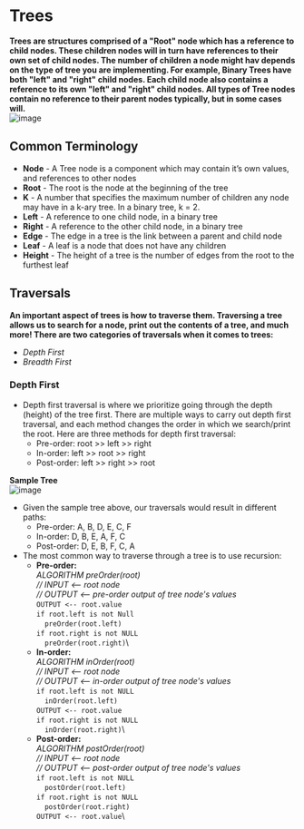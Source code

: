 # Trees

**Trees are structures comprised of a "Root" node which has a reference to child nodes. These children nodes will in turn have references to their own set of child nodes. The number of children a node might hav depends on the type of tree you are implementing. For example, Binary Trees have both "left" and "right" child nodes. Each child node also contains a reference to its own "left" and "right" child nodes. All types of Tree nodes contain no reference to their parent nodes typically, but in some cases will.**
<br />
![image](https://user-images.githubusercontent.com/66289456/151674004-c15e5a23-9a77-4b85-a9ad-4d61426672f9.png)
<br />
## Common Terminology
+ **Node** - A Tree node is a component which may contain it’s own values, and references to other nodes
+ **Root** - The root is the node at the beginning of the tree
+ **K** - A number that specifies the maximum number of children any node may have in a k-ary tree. In a binary tree, k = 2.
+ **Left** - A reference to one child node, in a binary tree
+ **Right** - A reference to the other child node, in a binary tree
+ **Edge** - The edge in a tree is the link between a parent and child node
+ **Leaf** - A leaf is a node that does not have any children
+ **Height** - The height of a tree is the number of edges from the root to the furthest leaf

## Traversals

**An important aspect of trees is how to traverse them. Traversing a tree allows us to search for a node, print out the contents of a tree, and much more! There are two categories of traversals when it comes to trees:**
+ *Depth First*
+ *Breadth First*

### Depth First

+ Depth first traversal is where we prioritize going through the depth (height) of the tree first. There are multiple ways to carry out depth first traversal, and each method changes the order in which we search/print the root. Here are three methods for depth first traversal:
  + Pre-order: root >> left >> right
  + In-order: left >> root >> right
  + Post-order: left >> right >> root

**Sample Tree**
<br />
![image](https://user-images.githubusercontent.com/66289456/151674136-38cf2a3d-73dd-4458-b18f-0b279301d447.png)
<br />
+ Given the sample tree above, our traversals would result in different paths:
  + Pre-order: A, B, D, E, C, F
  + In-order: D, B, E, A, F, C
  + Post-order: D, E, B, F, C, A
+ The most common way to traverse through a tree is to use recursion:
  + **Pre-order:**\
    *ALGORITHM preOrder(root)*\
    *// INPUT <-- root node*\
    *// OUTPUT <-- pre-order output of tree node's values*\
    `OUTPUT <-- root.value`\
    `if root.left is not Null`\
      `  preOrder(root.left)`\
    `if root.right is not NULL`\
      `  preOrder(root.right)`\
  + **In-order:**\
    *ALGORITHM inOrder(root)*\
    *// INPUT <-- root node*\
    *// OUTPUT <-- in-order output of tree node's values*\
        `if root.left is not NULL`\
            `  inOrder(root.left)`\
        `OUTPUT <-- root.value`\
        `if root.right is not NULL`\
            `  inOrder(root.right)`\
  + **Post-order:**\
    *ALGORITHM postOrder(root)*\
    *// INPUT <-- root node*\
    *// OUTPUT <-- post-order output of tree node's values*\
        `if root.left is not NULL`\
          `  postOrder(root.left)`\
        `if root.right is not NULL`\
          `  postOrder(root.right)`\
        `OUTPUT <-- root.value`\
 
